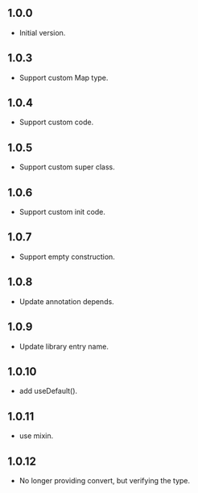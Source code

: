 ## 1.0.0

- Initial version.

## 1.0.3
- Support custom Map type.

## 1.0.4
- Support custom code.

## 1.0.5
- Support custom super class.

## 1.0.6
- Support custom init code.

## 1.0.7
- Support empty construction.

## 1.0.8
- Update annotation depends.

## 1.0.9
- Update library entry name.

## 1.0.10
- add useDefault().

## 1.0.11
- use mixin.

## 1.0.12
- No longer providing convert, but verifying the type.